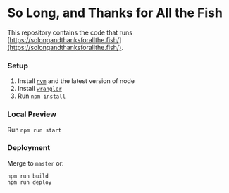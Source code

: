 # So Long, and Thanks for All the Fish
This repository contains the code that runs [https://solongandthanksforallthe.fish/](https://solongandthanksforallthe.fish/).

### Setup

1. Install [`nvm`](https://github.com/nvm-sh/nvm) and the latest version of node
1. Install [`wrangler`](https://github.com/cloudflare/wrangler)
1. Run `npm install`

### Local Preview
Run `npm run start`

### Deployment
Merge to `master` or:

```
npm run build
npm run deploy
```